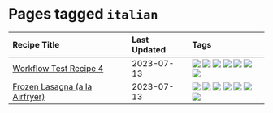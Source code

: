 # Pages tagged `italian`

|Recipe Title|Last Updated|Tags
|:---|:---|:---|
|[Workflow Test Recipe 4](../recipes/workflowtestrecipe4.md)|2023-07-13|[![](https://img.shields.io/badge/tag-baked-28ab17)](../tags/baked.md) [![](https://img.shields.io/badge/tag-fast_food-42963a)](../tags/fast_food.md) [![](https://img.shields.io/badge/tag-grilled-f47a18)](../tags/grilled.md) [![](https://img.shields.io/badge/tag-italian-9d5b24)](../tags/italian.md) [![](https://img.shields.io/badge/tag-protein-c6d429)](../tags/protein.md) [![](https://img.shields.io/badge/tag-sides-9fef19)](../tags/sides.md) [![](https://img.shields.io/badge/tag-snack-9acea8)](../tags/snack.md)|
|[Frozen Lasagna (a la Airfryer)](../recipes/lasagnaairfryer.md)|2023-07-13|[![](https://img.shields.io/badge/tag-airfryer-99d437)](../tags/airfryer.md) [![](https://img.shields.io/badge/tag-cheesey-d5a11)](../tags/cheesey.md) [![](https://img.shields.io/badge/tag-easy-10cdd6)](../tags/easy.md) [![](https://img.shields.io/badge/tag-italian-9d5b24)](../tags/italian.md) [![](https://img.shields.io/badge/tag-mine-ad1215)](../tags/mine.md) [![](https://img.shields.io/badge/tag-pasta-8a534c)](../tags/pasta.md) [![](https://img.shields.io/badge/tag-reheating-32f6f2)](../tags/reheating.md)|